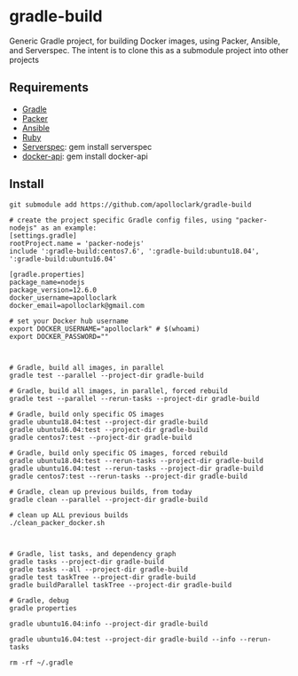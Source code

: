 # gradle-build

Generic Gradle project, for building Docker images, using Packer, Ansible, and Serverspec.
The intent is to clone this as a submodule project into other projects

## Requirements

- [Gradle](https://gradle.org/install/#manually)
- [Packer](https://packer.io/)
- [Ansible](https://www.ansible.com/)
- [Ruby](https://www.ruby-lang.org/en/documentation/installation/)
- [Serverspec](https://serverspec.org/): gem install serverspec
- [docker-api](https://github.com/swipely/docker-api/releases): gem install docker-api

## Install

```shell
git submodule add https://github.com/apolloclark/gradle-build

# create the project specific Gradle config files, using "packer-nodejs" as an example:
[settings.gradle]
rootProject.name = 'packer-nodejs'
include ':gradle-build:centos7.6', ':gradle-build:ubuntu18.04', ':gradle-build:ubuntu16.04'

[gradle.properties]
package_name=nodejs
package_version=12.6.0
docker_username=apolloclark
docker_email=apolloclark@gmail.com

# set your Docker hub username
export DOCKER_USERNAME="apolloclark" # $(whoami)
export DOCKER_PASSWORD=""



# Gradle, build all images, in parallel
gradle test --parallel --project-dir gradle-build

# Gradle, build all images, in parallel, forced rebuild
gradle test --parallel --rerun-tasks --project-dir gradle-build

# Gradle, build only specific OS images
gradle ubuntu18.04:test --project-dir gradle-build
gradle ubuntu16.04:test --project-dir gradle-build
gradle centos7:test --project-dir gradle-build

# Gradle, build only specific OS images, forced rebuild
gradle ubuntu18.04:test --rerun-tasks --project-dir gradle-build
gradle ubuntu16.04:test --rerun-tasks --project-dir gradle-build
gradle centos7:test --rerun-tasks --project-dir gradle-build

# Gradle, clean up previous builds, from today
gradle clean --parallel --project-dir gradle-build

# clean up ALL previous builds
./clean_packer_docker.sh



# Gradle, list tasks, and dependency graph
gradle tasks --project-dir gradle-build
gradle tasks --all --project-dir gradle-build
gradle test taskTree --project-dir gradle-build
gradle buildParallel taskTree --project-dir gradle-build

# Gradle, debug
gradle properties

gradle ubuntu16.04:info --project-dir gradle-build

gradle ubuntu16.04:test --project-dir gradle-build --info --rerun-tasks

rm -rf ~/.gradle
```
